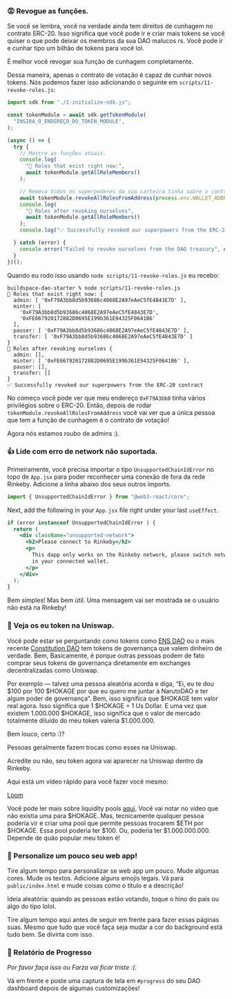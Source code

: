 ### 😡 Revogue as funções.

Se você se lembra, você na verdade ainda tem direitos de cunhagem no contrato ERC-20. Isso significa que você pode ir e criar mais tokens se você quiser o que pode deixar os membros da sua DAO malucos rs. Você pode ir e cunhar tipo um bilhão de tokens para você lol.

É melhor você revogar sua função de cunhagem completamente.

Dessa maneira, apenas o contrato de votação é capaz de cunhar novos tokens. Nós podemos fazer isso adicionando o seguinte em `scripts/11-revoke-roles.js`:

```jsx
import sdk from "./1-initialize-sdk.js";

const tokenModule = await sdk.getTokenModule(
  "INSIRA_O_ENDEREÇO_DO_TOKEN_MODULE",
);

(async () => {
  try {
    // Mostre as funçÕes atuais.
    console.log(
      "👀 Roles that exist right now:",
      await tokenModule.getAllRoleMembers()
    );

    // Remova todos os superpoderes da sua carteira tinha sobre o contrato ERC-20.
    await tokenModule.revokeAllRolesFromAddress(process.env.WALLET_ADDRESS);
    console.log(
      "🎉 Roles after revoking ourselves",
      await tokenModule.getAllRoleMembers()
    );
    console.log("✅ Successfully revoked our superpowers from the ERC-20 contract");

  } catch (error) {
    console.error("Failed to revoke ourselves from the DAO treasury", error);
  }
})();
```

Quando eu rodo isso usando `node scripts/11-revoke-roles.js` eu recebo:

```plaintext
buildspace-dao-starter % node scripts/11-revoke-roles.js
👀 Roles that exist right now: {
  admin: [ '0xF79A3bb8d5b93686c4068E2A97eAeC5fE4843E7D' ],
  minter: [
    '0xF79A3bb8d5b93686c4068E2A97eAeC5fE4843E7D',
    '0xFE667920172882D0695E199b361E94325F0641B6'
  ],
  pauser: [ '0xF79A3bb8d5b93686c4068E2A97eAeC5fE4843E7D' ],
  transfer: [ '0xF79A3bb8d5b93686c4068E2A97eAeC5fE4843E7D' ]
}
🎉 Roles after revoking ourselves {
  admin: [],
  minter: [ '0xFE667920172882D0695E199b361E94325F0641B6' ],
  pauser: [],
  transfer: []
}
✅ Successfully revoked our superpowers from the ERC-20 contract
```

No começo você pode ver que meu endereço `0xF79A3bb8` tinha vários privilégios sobre o ERC-20. Então, depois de rodar `tokenModule.revokeAllRolesFromAddress` você vai ver que a única pessoa que tem a função de cunhagem é o contrato de votação!

Agora nós estamos roubo de admins :).

### 👍 Lide com erro de network não suportada.

Primeiramente, você precisa importar o tipo `UnsupportedChainIdError` no topo de `App.jsx` para poder reconhecer uma conexão de fora da rede Rinkeby. Adicione a linha abaixo dos seus outros imports.

```jsx
import { UnsupportedChainIdError } from "@web3-react/core";
```

Next, add the following in your `App.jsx` file right under your last `useEffect`.

```jsx
if (error instanceof UnsupportedChainIdError ) {
  return (
    <div className="unsupported-network">
      <h2>Please connect to Rinkeby</h2>
      <p>
        This dapp only works on the Rinkeby network, please switch networks
        in your connected wallet.
      </p>
    </div>
  );
}
```

Bem simples! Mas bem útil. Uma mensagem vai ser mostrada se o usuário não está na Rinkeby!

### 🤑 Veja os eu token na Uniswap.

Você pode estar se perguntando como tokens como [ENS DAO](https://coinmarketcap.com/currencies/ethereum-name-service/) ou o mais recente [Constitution DAO](https://coinmarketcap.com/currencies/constitutiondao/) tem tokens de governança que valem dinheiro de verdade. Bem, Basicamente, é porque outras pessoas podem de fato comprar seus tokens de governança diretamente em exchanges decentralizadas como Uniswap.

Por exemplo — talvez uma pessoa aleatória acorda e diga, “Ei, eu te dou $100 por 100 $HOKAGE por que eu quero me juntar à NarutoDAO e ter algum poder de governança”. Bem, isso significa que $HOKAGE tem valor real agora. Isso significa que 1 $HOKAGE = 1 Us Dollar. E uma vez que existem 1.000.000 $HOKAGE, isso significa que o valor de mercado totalmente diluído do meu token valeria $1.000.000.

Bem louco, certo :)?

Pessoas geralmente fazem trocas como esses na Uniswap.

Acredite ou não, seu token agora vai aparecer na Uniswap dentro da Rinkeby.

Aqui está um vídeo rápido para você fazer você mesmo: 

[Loom](https://www.loom.com/share/8c235f0c5d974c978e5dbd564bbca59d)

Você pode ler mais sobre liquidity pools [aqui](https://docs.uniswap.org/protocol/V2/concepts/core-concepts/pools). Você vai notar no vídeo que não existia uma para $HOKAGE. Mas, tecnicamente qualquer pessoa poderia vir e criar uma pool que permite pessoas trocarem $ETH por $HOKAGE. Essa pool poderia ter $100. Ou, poderia ter $1.000.000.000. Depende de quão popular meu token é!

### 🎨 Personalize um pouco seu web app!

Tire algum tempo para personalizar se web app um pouco. Mude algumas cores. Mude os textos. Adicione alguns emojis legais. Vá para `public/index.html` e mude coisas como o título e a descrição!

Ideia aleatória: quando as pessoas estão votando, toque o hino do país ou algo do tipo lolol.

Tire algum tempo aqui antes de seguir em frente para fazer essas páginas suas. Mesmo que tudo que você faça seja mudar a cor do background está tudo bem. Se divirta com isso.

### 🚨 Relatório de Progresso

*Por favor faça isso ou Farza vai ficar triste :(.*

Vá em frente e poste uma captura de tela em `#progress` do seu DAO dashboard depois de algumas customizações!
